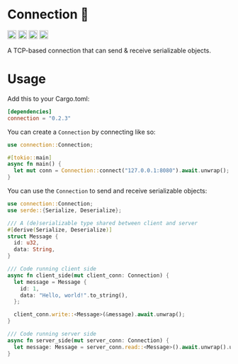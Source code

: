 # Connection 💌

[<img alt="github" src="https://img.shields.io/badge/github-wcygan/connection-8da0cb?style=for-the-badge&labelColor=555555&logo=github" height="20">](https://github.com/wcygan/connection)
[<img alt="crates.io" src="https://img.shields.io/crates/v/connection.svg?style=for-the-badge&color=fc8d62&logo=rust" height="20">](https://crates.io/crates/connection)
[<img alt="docs.rs" src="https://img.shields.io/badge/docs.rs-connection-66c2a5?style=for-the-badge&labelColor=555555&logo=docs.rs" height="20">](https://docs.rs/connection)
[<img alt="build status" src="https://img.shields.io/github/actions/workflow/status/wcygan/connection/test.yml?branch=main&style=for-the-badge" height="20">](https://github.com/wcygan/connection/actions?query=branch%3Amain)

A TCP-based connection that can send & receive serializable objects.

# Usage

Add this to your Cargo.toml:

```toml
[dependencies]
connection = "0.2.3"
```

You can create a `Connection` by connecting like so:

```rust
use connection::Connection;

#[tokio::main]
async fn main() {
  let mut conn = Connection::connect("127.0.0.1:8080").await.unwrap();
}
```

You can use the `Connection` to send and receive serializable objects:

```rust
use connection::Connection;
use serde::{Serialize, Deserialize};

/// A (de)serializable type shared between client and server
#[derive(Serialize, Deserialize)]
struct Message {
  id: u32,
  data: String,
}

/// Code running client side
async fn client_side(mut client_conn: Connection) {
  let message = Message {
    id: 1,
    data: "Hello, world!".to_string(),
  };

  client_conn.write::<Message>(&message).await.unwrap();
}

/// Code running server side
async fn server_side(mut server_conn: Connection) {
  let message: Message = server_conn.read::<Message>().await.unwrap().unwrap();
}
```